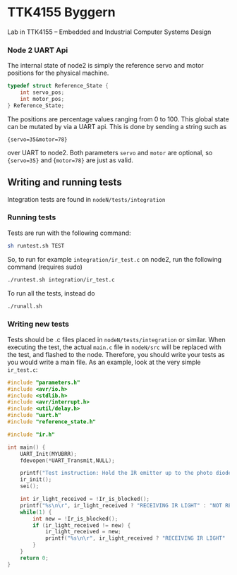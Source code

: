 # TTK4155 Byggern
Lab in TTK4155 – Embedded and Industrial Computer Systems Design

### Node 2 UART Api
The internal state of node2 is simply the reference servo and motor positions for the physical machine.
```c
typedef struct Reference_State {
    int servo_pos;
    int motor_pos;
} Reference_State;
```
The positions are percentage values ranging from 0 to 100.
This global state can be mutated by via a UART api. This is done by sending a string such as
```
{servo=35&motor=78}
```
over UART to node2.
Both parameters `servo` and `motor` are optional, so `{servo=35}` and {`motor=78}` are just as valid.

## Writing and running tests
Integration tests are found in `nodeN/tests/integration`

### Running tests
Tests are run with the following command:
```bash
sh runtest.sh TEST
```

So, to run for example `integration/ir_test.c` on node2, run the following command (requires sudo)
```bash
./runtest.sh integration/ir_test.c
```

To run all the tests, instead do
```bash
./runall.sh
```

### Writing new tests
Tests should be .c files placed in `nodeN/tests/integration` or similar.
When executing the test, the actual `main.c` file in `nodeN/src` will be replaced with
the test, and flashed to the node. Therefore, you should write your tests as
you would write a main file. As an example, look at the very simple `ir_test.c`:
```C
#include "parameters.h"
#include <avr/io.h>
#include <stdlib.h>
#include <avr/interrupt.h>
#include <util/delay.h>
#include "uart.h"
#include "reference_state.h"

#include "ir.h"

int main() {
	UART_Init(MYUBRR);
	fdevopen(*UART_Transmit,NULL);

	printf("Test instruction: Hold the IR emitter up to the photo diode. The test will alert you when the state changes.\n\r");
	ir_init();
	sei();

	int ir_light_received = !Ir_is_blocked();
	printf("%s\n\r", ir_light_received ? "RECEIVING IR LIGHT" : "NOT RECEIVING IR LIGHT");
	while(1) {
		int new = !Ir_is_blocked();
		if (ir_light_received != new) {
			ir_light_received = new;
			printf("%s\n\r", ir_light_received ? "RECEIVING IR LIGHT" : "NOT RECEIVING IR LIGHT");
		}
	}
	return 0;
}
```

